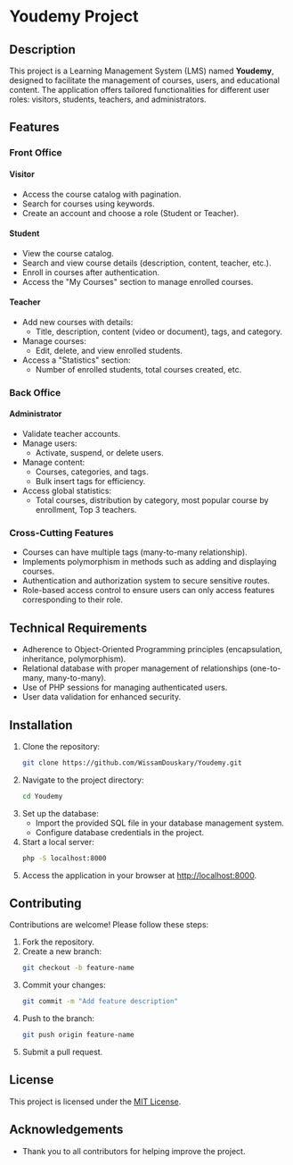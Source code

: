 # Youdemy Project

## Description

This project is a Learning Management System (LMS) named **Youdemy**, designed to facilitate the management of courses, users, and educational content. The application offers tailored functionalities for different user roles: visitors, students, teachers, and administrators. 

## Features

### Front Office

#### Visitor
- Access the course catalog with pagination.
- Search for courses using keywords.
- Create an account and choose a role (Student or Teacher).

#### Student
- View the course catalog.
- Search and view course details (description, content, teacher, etc.).
- Enroll in courses after authentication.
- Access the "My Courses" section to manage enrolled courses.

#### Teacher
- Add new courses with details:
  - Title, description, content (video or document), tags, and category.
- Manage courses:
  - Edit, delete, and view enrolled students.
- Access a "Statistics" section:
  - Number of enrolled students, total courses created, etc.

### Back Office

#### Administrator
- Validate teacher accounts.
- Manage users:
  - Activate, suspend, or delete users.
- Manage content:
  - Courses, categories, and tags.
  - Bulk insert tags for efficiency.
- Access global statistics:
  - Total courses, distribution by category, most popular course by enrollment, Top 3 teachers.

### Cross-Cutting Features
- Courses can have multiple tags (many-to-many relationship).
- Implements polymorphism in methods such as adding and displaying courses.
- Authentication and authorization system to secure sensitive routes.
- Role-based access control to ensure users can only access features corresponding to their role.

## Technical Requirements

- Adherence to Object-Oriented Programming principles (encapsulation, inheritance, polymorphism).
- Relational database with proper management of relationships (one-to-many, many-to-many).
- Use of PHP sessions for managing authenticated users.
- User data validation for enhanced security.

## Installation

1. Clone the repository:
   ```bash
   git clone https://github.com/WissamDouskary/Youdemy.git
   ```
2. Navigate to the project directory:
   ```bash
   cd Youdemy
   ```
3. Set up the database:
   - Import the provided SQL file in your database management system.
   - Configure database credentials in the project.
4. Start a local server:
   ```bash
   php -S localhost:8000
   ```
5. Access the application in your browser at [http://localhost:8000](http://localhost:8000).

## Contributing

Contributions are welcome! Please follow these steps:

1. Fork the repository.
2. Create a new branch:
   ```bash
   git checkout -b feature-name
   ```
3. Commit your changes:
   ```bash
   git commit -m "Add feature description"
   ```
4. Push to the branch:
   ```bash
   git push origin feature-name
   ```
5. Submit a pull request.

## License

This project is licensed under the [MIT License](LICENSE).

## Acknowledgements

- Thank you to all contributors for helping improve the project.
